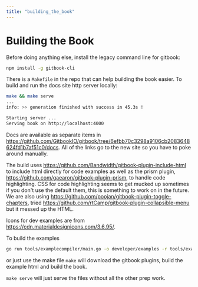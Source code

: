 ```yaml
---
title: "building_the_book"
---
```

# Building the Book

Before doing anything else, install the legacy command line for gitbook:

```bash
npm install -g gitbook-cli
```

There is a `Makefile` in the repo that can help building the book easier.  To build and run the docs site http server locally:

```bash
make && make serve
...
info: >> generation finished with success in 45.3s ! 

Starting server ...
Serving book on http://localhost:4000
```

Docs are available as separate items in https://github.com/GitbookIO/gitbook/tree/6efbb70c3298a9106cb2083648624fd1b7af51c0/docs. All of the links go to the new site so you have to poke around manually.

The build uses https://github.com/Bandwidth/gitbook-plugin-include-html to include html directly for code examples as well as the prism plugin, https://github.com/gaearon/gitbook-plugin-prism, to handle code highlighting. CSS for code highlighting seems to get mucked up sometimes if you don't use the default them, this is something to work on in the future. We are also using https://github.com/poojan/gitbook-plugin-toggle-chapters, tried https://github.com/rtCamp/gitbook-plugin-collapsible-menu but it messed up the HTML.

Icons for dev examples are from https://cdn.materialdesignicons.com/3.6.95/.

To build the examples

```bash
go run tools/examplecompiler/main.go -o developer/examples -r tools/examplecompiler/example_repos.json -t tools/examplecompiler/example_template.tmp
```

or just use the make file `make` will download the gitbook plugins, build the example html and build the book.

`make serve` will just serve the files without all the other prep work.
